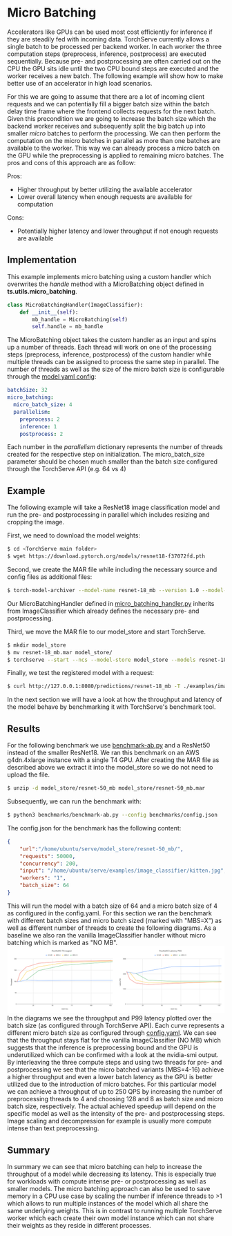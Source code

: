 # Micro Batching
Accelerators like GPUs can be used most cost efficiently for inference if they are steadily fed with incoming data.
TorchServe currently allows a single batch to be processed per backend worker.
In each worker the three computation steps (preprocess, inference, postprocess) are executed sequentially.
Because pre- and postprocessing are often carried out on the CPU the GPU sits idle until the two CPU bound steps are executed and the worker receives a new batch.
The following example will show how to make better use of an accelerator in high load scenarios.

For this we are going to assume that there are a lot of incoming client requests and we can potentially fill a bigger batch size within the batch delay time frame where the frontend collects requests for the next batch.
Given this precondition we are going to increase the batch size which the backend worker receives and subsequently split the big batch up into smaller *micro* batches to perform the processing.
We can then perform the computation on the micro batches in parallel as more than one batches are available to the worker.
This way we can already process a micro batch on the GPU while the preprocessing is applied to remaining micro batches.
The pros and cons of this approach are as follow:

Pros:

*  Higher throughput by better utilizing the available accelerator
*  Lower overall latency when enough requests are available for computation

Cons:

* Potentially higher latency and lower throughput if not enough requests are available

## Implementation
This example implements micro batching using a custom handler which overwrites the *handle* method with a MicroBatching object defined in __ts.utils.micro_batching__.
```python
class MicroBatchingHandler(ImageClassifier):
    def __init__(self):
        mb_handle = MicroBatching(self)
        self.handle = mb_handle
```
The MicroBatching object takes the custom handler as an input and spins up a number of threads.
Each thread will work on one of the processing steps (preprocess, inference, postprocess) of the custom handler while multiple threads can be assigned to process the same step in parallel.
The number of threads as well as the size of the micro batch size is configurable through the [model yaml config](config.yaml):
```yaml
batchSize: 32
micro_batching:
  micro_batch_size: 4
  parallelism:
    preprocess: 2
    inference: 1
    postprocess: 2
```
Each number in the *parallelism* dictionary represents the number of threads created for the respective step on initialization.
The micro_batch_size parameter should be chosen much smaller than the batch size configured through the TorchServe API (e.g. 64 vs 4)

## Example
The following example will take a ResNet18 image classification model and run the pre- and postprocessing in parallel which includes resizing and cropping the image.

First, we need to download the model weights:
```bash
$ cd <TorchServe main folder>
$ wget https://download.pytorch.org/models/resnet18-f37072fd.pth
```
Second, we create the MAR file while including the necessary source and config files as additional files:
```bash
$ torch-model-archiver --model-name resnet-18_mb --version 1.0 --model-file ./examples/image_classifier/resnet_18/model.py --serialized-file resnet18-f37072fd.pth --handler examples/micro_batching/micro_batching_handler.py --extra-files ./examples/image_classifier/index_to_name.json --config-file examples/micro_batching/config.yaml
```
Our MicroBatchingHandler defined in [micro_batching_handler.py](micro_batching_handler.py) inherits from ImageClassifier which already defines the necessary pre- and postprocessing.

Third, we move the MAR file to our model_store and start TorchServe.
```bash
$ mkdir model_store
$ mv resnet-18_mb.mar model_store/
$ torchserve --start --ncs --model-store model_store --models resnet-18_mb.mar
```

Finally, we test the registered model with a request:
```bash
$ curl http://127.0.0.1:8080/predictions/resnet-18_mb -T ./examples/image_classifier/kitten.jpg
```
In the next section we will have a look at how the throughput and latency of the model behave by benchmarking it with TorchServe's benchmark tool.

## Results
For the following benchmark we use [benchmark-ab.py](../../benchmarks/benchmark-ab.py) and a ResNet50 instead of the smaller ResNet18.
We ran this benchmark on an AWS g4dn.4xlarge instance with a single T4 GPU.
After creating the MAR file as described above we extract it into the model_store so we do not need to upload the file.
```bash
$ unzip -d model_store/resnet-50_mb model_store/resnet-50_mb.mar
```
Subsequently, we can run the benchmark with:
```bash
$ python3 benchmarks/benchmark-ab.py --config benchmarks/config.json
```
The config.json for the benchmark has the following content:
```json
{
    "url":"/home/ubuntu/serve/model_store/resnet-50_mb/",
    "requests": 50000,
    "concurrency": 200,
    "input": "/home/ubuntu/serve/examples/image_classifier/kitten.jpg",
    "workers": "1",
    "batch_size": 64
}
```
This will run the model with a batch size of 64 and a micro batch size of 4 as configured in the config.yaml.
For this section we ran the benchmark with different batch sizes and micro batch sized (marked with "MBS=X") as well as different number of threads to create the following diagrams.
As a baseline we also ran the vanilla ImageClassifier handler without micro batching which is marked as "NO MB".
![](assets/throughput_latency.png)
In the diagrams we see the throughput and P99 latency plotted over the batch size (as configured through TorchServe API).
Each curve represents a different micro batch size as configured through [config.yaml](config.yaml).
We can see that the throughput stays flat for the vanilla ImageClassifier (NO MB) which suggests that the inference is preprocessing bound and the GPU is underutilized which can be confirmed with a look at the nvidia-smi output.
By interleaving the three compute steps and using two threads for pre- and postprocessing we see that the micro batched variants (MBS=4-16) achieve a higher throughput and even a lower batch latency as the GPU is better utilized due to the introduction of micro batches.
For this particular model we can achieve a throughput of up to 250 QPS by increasing the number of preprocessing threads to 4 and choosing 128 and 8 as batch size and micro batch size, respectively.
The actual achieved speedup will depend on the specific model as well as the intensity of the pre- and postprocessing steps.
Image scaling and decompression for example is usually more compute intense than text preprocessing.

## Summary
In summary we can see that micro batching can help to increase the throughput of a model while decreasing its latency.
This is especially true for workloads with compute intense pre- or postprocessing as well as smaller models.
The micro batching approach can also be used to save memory in a CPU use case by scaling the number if inference threads to >1 which allows to run multiple instances of the model which all share the same underlying weights.
This is in contrast to running multiple TorchServe worker which each create their own model instance which can not share their weights as they reside in different processes.
